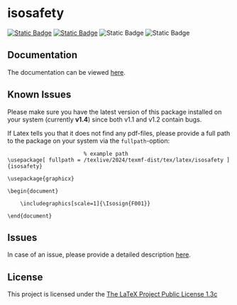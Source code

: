 # isosafety

[![Static Badge](https://img.shields.io/badge/Version-v1.4-blue)](https://github.com/BenSt099/isosafety/releases/tag/v1.3)
[![Static Badge](https://img.shields.io/badge/Package-CTAN-blue)](https://www.ctan.org/pkg/isosafety)
![Static Badge](https://img.shields.io/badge/Size-%3C2%20MB-red)
![Static Badge](https://img.shields.io/badge/Maintained-Yes-success)

## Documentation

The documentation can be viewed [here](https://github.com/BenSt099/isosafety/blob/main/isosafety/doc/isosafety-docs.pdf).

## Known Issues

Please make sure you have the latest version of this package installed on your system (currently __v1.4__) since both v1.1 and v1.2 contain bugs.

If Latex tells you that it does not find any pdf-files, please provide a full path to the package on your system via the `fullpath`-option:

```
                        % example path
\usepackage[ fullpath = /texlive/2024/texmf-dist/tex/latex/isosafety ]{isosafety}

\usepackage{graphicx}

\begin{document}

    \includegraphics[scale=1]{\Isosign{F001}}

\end{document}
```

## Issues

In case of an issue, please provide a detailed description [here](https://github.com/BenSt099/isosafety/issues).

## License

This project is licensed under the [The LaTeX Project Public License 1.3c](https://www.ctan.org/license/lppl1.3c)
